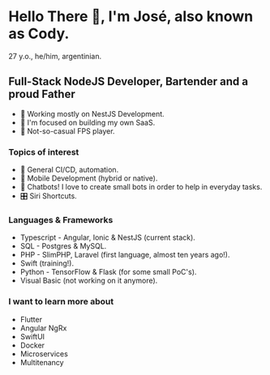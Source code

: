 # Hello There 👋, I'm José, also known as Cody.
27 y.o., he/him, argentinian.

## Full-Stack NodeJS Developer, Bartender and a proud Father 
- 🔭 Working mostly on NestJS Development.
- 🌱 I'm focused on building my own SaaS.
- 👾 Not-so-casual FPS player.

### Topics of interest
- 🐳 General CI/CD, automation.
- 📱  Mobile Development (hybrid or native).
- 🤖 Chatbots! I love to create small bots in order to help in everyday tasks.
- 🎛️ Siri Shortcuts. 

### Languages & Frameworks
- Typescript - Angular, Ionic & NestJS (current stack).
- SQL - Postgres & MySQL.
- PHP - SlimPHP, Laravel (first language, almost ten years ago!).
- Swift (training!).
- Python - TensorFlow & Flask (for some small PoC's).
- Visual Basic (not working on it anymore).

### I want to learn more about
- Flutter
- Angular NgRx
- SwiftUI
- Docker
- Microservices
- Multitenancy
